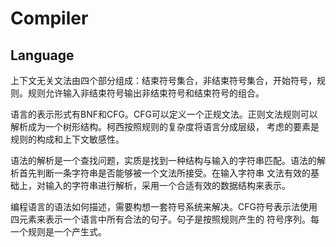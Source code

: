 # Compiler

## Language

上下文无关文法由四个部分组成：结束符号集合，非结束符号集合，开始符号，规则。规则允许输入非结束符号输出非结束符号和结束符号的组合。

语言的表示形式有BNF和CFG。CFG可以定义一个正规文法。正则文法规则可以解析成为一个树形结构。柯西按照规则的复杂度将语言分成层级，
考虑的要素是规则的构成和上下文敏感性。

语法的解析是一个查找问题，实质是找到一种结构与输入的字符串匹配。语法的解析首先判断一条字符串是否能够被一个文法所接受。在输入字符串
文法有效的基础上，对输入的字符串进行解析，采用一个合适有效的数据结构来表示。

编程语言的语法如何描述，需要构想一套符号系统来解决。CFG符号表示法使用四元素来表示一个语言中所有合法的句子。句子是按照规则产生的
符号序列。每一个规则是一个产生式。
